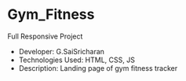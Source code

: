 # Gym_Fitness
Full Responsive Project
- Developer: G.SaiSricharan
- Technologies Used: HTML, CSS, JS
- Description: Landing page of gym fitness tracker
 